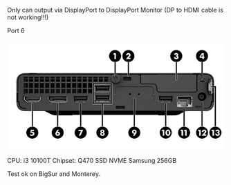 Only can output via DisplayPort to DisplayPort Monitor (DP to HDMI cable is not working!!!)

Port 6

![Screenshot](https://github.com/thinhly-lifetechvn/macos_efi/blob/master/HP%20Prodesk%20400%20G6%20Desktop%20Mini/EFI/HP%20Prodesk%20400%20G6%20Desktop%20Mini%20PC.jpeg)

CPU: i3 10100T
Chipset: Q470
SSD NVME Samsung 256GB

Test ok on BigSur and Monterey.
